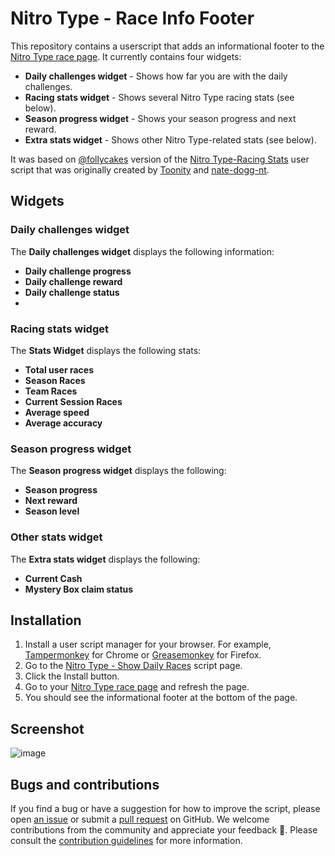 # Nitro Type - Race Info Footer

This repository contains a userscript that adds an informational footer to the [Nitro Type race page](https://www.nitrotype.com/race). It currently contains four widgets:

*   **Daily challenges widget** - Shows how far you are with the daily challenges.
*   **Racing stats widget** - Shows several Nitro Type racing stats (see below).
*   **Season progress widget** - Shows your season progress and next reward.
*   **Extra stats widget** - Shows other Nitro Type-related stats (see below).

It was based on [@follycakes](https://www.nitrotype.com/racer/follycakes) version of the [Nitro Type-Racing Stats](https://greasyfork.org/en/scripts/446359-nitro-type-racing-stats) user script that was originally created by [Toonity](https://greasyfork.org/en/users/858426-toonidy) and [nate-dogg-nt](https://greasyfork.org/en/users/805959-nate-dogg-nt). 

## Widgets

### Daily challenges widget

The **Daily challenges widget** displays the following information:

*   **Daily challenge progress**
*   **Daily challenge reward**
*   **Daily challenge status**
*   
### Racing stats widget

The **Stats Widget** displays the following stats:

*   **Total user races**
*   **Season Races**
*   **Team Races**
*   **Current Session Races**
*   **Average speed**
*   **Average accuracy**

### Season progress widget

The **Season progress widget** displays the following:

*   **Season progress**
*   **Next reward**
*   **Season level**

### Other stats widget

The **Extra stats widget** displays the following:

*   **Current Cash**
*   **Mystery Box claim status**

## Installation

1. Install a user script manager for your browser. For example, [Tampermonkey](https://tampermonkey.net/) for Chrome or [Greasemonkey](https://addons.mozilla.org/en-US/firefox/addon/greasemonkey/) for Firefox.
2. Go to the [Nitro Type - Show Daily Races](https://greasyfork.org/en/scripts/473519-nitro-type-show-daily-races) script page.
3. Click the Install button.
4. Go to your [Nitro Type race page](https://www.nitrotype.com/race) and refresh the page.
5. You should see the informational footer at the bottom of the page.

## Screenshot

![image](https://github.com/rickstaa/nitro-type-race-info-footer/assets/17570430/351a76fe-34e0-4799-9b52-06b9f8018a14)

## Bugs and contributions

If you find a bug or have a suggestion for how to improve the script, please open [an issue](https://github.com/rickstaa/nitro-type-racing-info-footer/issues) or submit a [pull request](https://github.com/rickstaa/nitro-type-racing-info-footer/compare) on GitHub. We welcome contributions from the community and appreciate your feedback 🚀. Please consult the [contribution guidelines](CONTRIBUTING.md) for more information.
